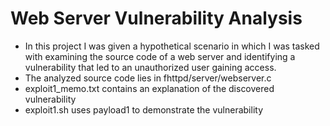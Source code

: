 # Web Server Vulnerability Analysis

- In this project I was given a hypothetical scenario in which I was
tasked with examining the source code of a web server and identifying a vulnerability
that led to an unauthorized user gaining access.
- The analyzed source code lies in fhttpd/server/webserver.c
- exploit1_memo.txt contains an explanation of the discovered vulnerability
- exploit1.sh uses payload1 to demonstrate the vulnerability
